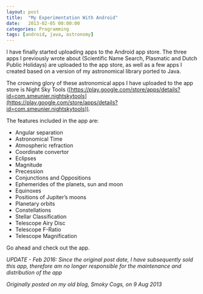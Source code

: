 ```yaml
---
layout: post
title:  "My Experimentation With Android"
date:   2013-02-05 00:00:00
categories: Programming
tags: [android, java, astronomy]
---
```


I have finally started uploading apps to the Android app store. The three apps I previously wrote about (Scientific Name Search, Plasmatic and Dutch Public Holidays) are uploaded to the app store, as well as a few apps I created based on a version of my astronomical library ported to Java.

The crowning glory of these astronomical apps I have uploaded to the app store is Night Sky Tools ([https://play.google.com/store/apps/details?id=com.smeunier.nightskytools](https://play.google.com/store/apps/details?id=com.smeunier.nightskytools)).

The features included in the app are:
* Angular separation
* Astronomical Time
* Atmospheric refraction
* Coordinate convertor
* Eclipses
* Magnitude
* Precession
* Conjunctions and Oppositions
* Ephemerides of the planets, sun and moon
* Equinoxes
* Positions of Jupiter’s moons
* Planetary orbits
* Constellations
* Stellar Classification
* Telescope Airy Disc
* Telescope F-Ratio
* Telescope Magnification

Go ahead and check out the app.

_UPDATE - Feb 2016: Since the original post date, I have subsequently sold this app, therefore am no longer responsible for the maintenance and distribution of the app_

_Originally posted on my old blog, Smoky Cogs, on 9 Aug 2013_

